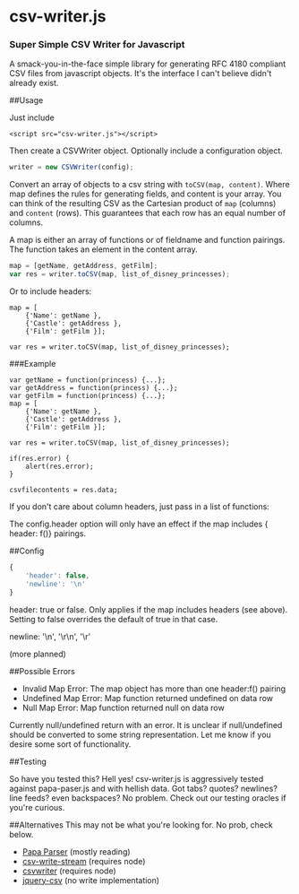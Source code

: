 # csv-writer.js
### Super Simple CSV Writer for Javascript

A smack-you-in-the-face simple library for generating RFC 4180 compliant CSV files
from javascript objects. It's the interface I can't believe didn't already exist.

##Usage

Just include

```
<script src="csv-writer.js"></script>
```

Then create a CSVWriter object. Optionally include a configuration object.
```javascript
writer = new CSVWriter(config);
```

Convert an array of objects to a csv string with `toCSV(map, content)`.
Where map defines the rules for generating fields, and content is your array.
You can think of the resulting CSV as the Cartesian product of `map` (columns) and `content` (rows).
This guarantees that each row has an equal number of columns.

A map is either an array of functions or of fieldname and function pairings.
The function takes an element in the content array.

```javascript
map = [getName, getAddress, getFilm];
var res = writer.toCSV(map, list_of_disney_princesses);
```

Or to include headers:

```
map = [
    {'Name': getName },
    {'Castle': getAddress },
    {'Film': getFilm }];

var res = writer.toCSV(map, list_of_disney_princesses);
```

###Example

```
var getName = function(princess) {...};
var getAddress = function(princess) {...};
var getFilm = function(princess) {...};
map = [
    {'Name': getName },
    {'Castle': getAddress },
    {'Film': getFilm }];

var res = writer.toCSV(map, list_of_disney_princesses);

if(res.error) {
    alert(res.error);
}

csvfilecontents = res.data;
```

If you don't care about column headers, just pass in a list of functions:


The config.header option will only have an effect if the map includes { header: f()} pairings.

##Config
```javascript
{
    'header': false,
    'newline': '\n'
}
```
header: true or false. Only applies if the map includes headers (see above).
Setting to false overrides the default of true in that case.

newline: '\n', '\r\n', '\r'

(more planned)

##Possible Errors
* Invalid Map Error: The map object has more than one header:f() pairing
* Undefined Map Error: Map function returned undefined on data row
* Null Map Error: Map function returned null on data row

Currently null/undefined return with an error.
It is unclear if null/undefined should be converted to some string representation.
Let me know if you desire some sort of functionality.

##Testing

So have you tested this? Hell yes!
csv-writer.js is aggressively tested against papa-paser.js and with hellish data.
Got tabs? quotes? newlines? line feeds? even backspaces? No problem.
Check out our testing oracles if you're curious.

##Alternatives
This may not be what you're looking for. No prob, check below.
* [Papa Parser](https://github.com/mholt/PapaParse) (mostly reading)
* [csv-write-stream](https://www.npmjs.com/package/csv-write-stream) (requires node)
* [csvwriter](https://www.npmjs.com/package/csvwriter) (requires node)
* [jquery-csv](https://code.google.com/p/jquery-csv/) (no write implementation)

